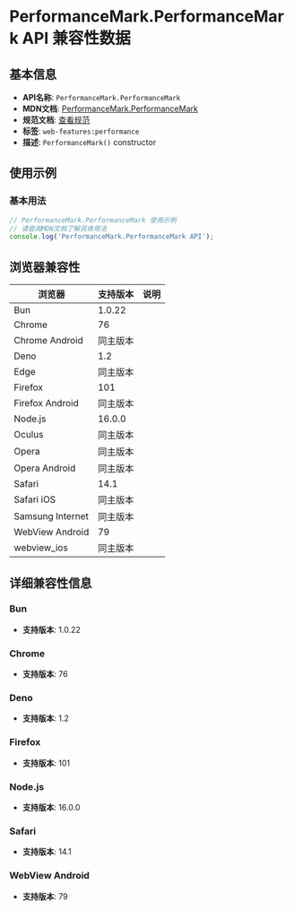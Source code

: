 # PerformanceMark.PerformanceMark API 兼容性数据

## 基本信息

- **API名称**: `PerformanceMark.PerformanceMark`
- **MDN文档**: [PerformanceMark.PerformanceMark](https://developer.mozilla.org/docs/Web/API/PerformanceMark/PerformanceMark)
- **规范文档**: [查看规范](https://w3c.github.io/user-timing/#dom-performancemark-constructor)
- **标签**: `web-features:performance`
- **描述**: `PerformanceMark()` constructor

## 使用示例

### 基本用法

```javascript
// PerformanceMark.PerformanceMark 使用示例
// 请查阅MDN文档了解具体用法
console.log('PerformanceMark.PerformanceMark API');
```

## 浏览器兼容性

| 浏览器 | 支持版本 | 说明 |
|--------|----------|------|
| Bun | 1.0.22 |  |
| Chrome | 76 |  |
| Chrome Android | 同主版本 |  |
| Deno | 1.2 |  |
| Edge | 同主版本 |  |
| Firefox | 101 |  |
| Firefox Android | 同主版本 |  |
| Node.js | 16.0.0 |  |
| Oculus | 同主版本 |  |
| Opera | 同主版本 |  |
| Opera Android | 同主版本 |  |
| Safari | 14.1 |  |
| Safari iOS | 同主版本 |  |
| Samsung Internet | 同主版本 |  |
| WebView Android | 79 |  |
| webview_ios | 同主版本 |  |

## 详细兼容性信息

### Bun

- **支持版本**: 1.0.22

### Chrome

- **支持版本**: 76

### Deno

- **支持版本**: 1.2

### Firefox

- **支持版本**: 101

### Node.js

- **支持版本**: 16.0.0

### Safari

- **支持版本**: 14.1

### WebView Android

- **支持版本**: 79

